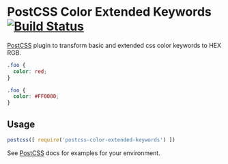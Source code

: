 # PostCSS Color Extended Keywords [![Build Status][ci-img]][ci]

[PostCSS] plugin to transform basic and extended css color keywords to HEX RGB.

[PostCSS]: https://github.com/postcss/postcss
[ci-img]:  https://travis-ci.org/morzzz007/postcss-color-extended-keywords.svg
[ci]:      https://travis-ci.org/morzzz007/postcss-color-extended-keywords

```css
.foo {
  color: red;
}
```

```css
.foo {
  color: #FF0000;
}
```

## Usage

```js
postcss([ require('postcss-color-extended-keywords') ])
```

See [PostCSS] docs for examples for your environment.
